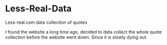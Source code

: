 # Less-Real-Data
Less-real.com data collection of quotes

I found the website a long time ago, decided to data collect the whole quote collection before the website went down. Since it is slowly dying out. 

